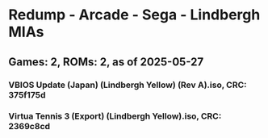 # Redump - Arcade - Sega - Lindbergh MIAs
## Games: 2, ROMs: 2, as of 2025-05-27

### VBIOS Update (Japan) (Lindbergh Yellow) (Rev A).iso, CRC: 375f175d
### Virtua Tennis 3 (Export) (Lindbergh Yellow).iso, CRC: 2369c8cd

